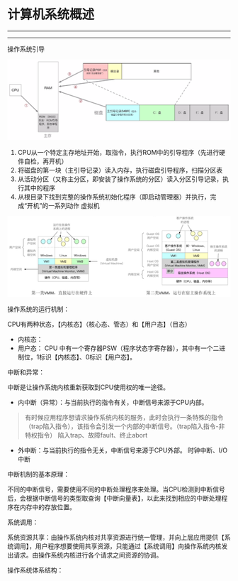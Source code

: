 # 计算机系统概述

---


---

操作系统引导

![a1f09d89-33f6-4211-ba6b-29a3d2dc2fe1.png](01-OverviewOfComputerSystem.assets/a1f09d89-33f6-4211-ba6b-29a3d2dc2fe1.png)

1. CPU从一个特定主存地址开始，取指令，执行ROM中的引导程序（先进行硬件自检，再开机）
2. 将磁盘的第一块（主引导记录）读入内存，执行磁盘引导程序，扫描分区表
3. 从活动分区（又称主分区，即安装了操作系统的分区）读入分区引导记录，执行其中的程序
4. 从根目录下找到完整的操作系统初始化程序（即启动管理器）并执行，完成“开机”的一系列动作
   虚拟机


![c43869bc-8094-4672-a920-75ac66b3c2a6.png](01-OverviewOfComputerSystem.assets/c43869bc-8094-4672-a920-75ac66b3c2a6.png)






操作系统的运行机制：

CPU有两种状态，【内核态】（核心态、管态）和【用户态】（目态）

- 内核态：
- 用户态：
  CPU 中有一个寄存器PSW（程序状态字寄存器），其中有一个二进制位，1标识【内核态】、0标识【用户态】。

中断和异常：

中断是让操作系统内核重新获取到CPU使用权的唯一途径。

- 内中断（异常）：与当前执行的指令有关，中断信号来源于CPU内部。

> 有时候应用程序想请求操作系统内核的服务，此时会执行一条特殊的指令（trap陷入指令），该指令会引发一个内部的中断信号。（trap陷入指令-非特权指令）
> 陷入trap、故障fault、终止abort

- 外中断：与当前执行的指令无关，中断信号来源于CPU外部。
  时钟中断、I/O 中断

中断机制的基本原理：

不同的中断信号，需要使用不同的中断处理程序来处理。当CPU检测到中断信号后，会根据中断信号的类型取查询【中断向量表】，以此来找到相应的中断处理程序在内存中的存放位置。

系统调用：

系统资源共享：由操作系统内核对共享资源进行统一管理，并向上层应用提供【系统调用】，用户程序想要使用共享资源，只能通过【系统调用】向操作系统内核发出请求。由操作系统内核进行各个请求之间资源的协调。

操作系统体系结构：
